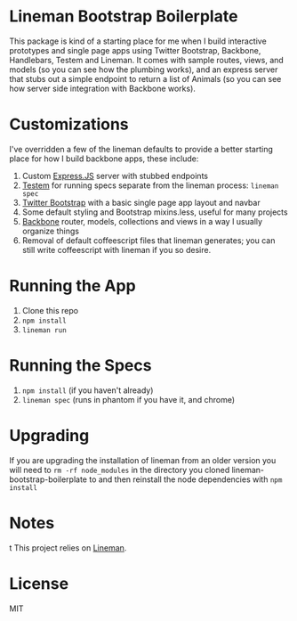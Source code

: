 # Lineman Bootstrap Boilerplate

This package is kind of a starting place for me when I build interactive prototypes and single page apps using Twitter Bootstrap, Backbone, Handlebars, Testem and Lineman. It comes with sample routes, views, and models (so you can see how the plumbing works), and an express server that stubs out a simple endpoint to return a list of Animals (so you can see how server side integration with Backbone works).

# Customizations

I've overridden a few of the lineman defaults to provide a better starting place for how I build backbone apps, these include:

1. Custom [Express.JS](http://expressjs.com/) server with stubbed endpoints
2. [Testem](https://github.com/airportyh/testem) for running specs separate from the lineman process: `lineman spec`
3. [Twitter Bootstrap](https://github.com/twitter/bootstrap) with a basic single page app layout and navbar
4. Some default styling and Bootstrap mixins.less, useful for many projects
5. [Backbone](http://documentcloud.github.com/backbone/) router, models, collections and views in a way I usually organize things
6. Removal of default coffeescript files that lineman generates; you can still write coffeescript with lineman if you so desire.

# Running the App

1. Clone this repo
2. `npm install`
3. `lineman run`

# Running the Specs

1. `npm install` (if you haven't already)
2. `lineman spec` (runs in phantom if you have it, and chrome)

# Upgrading

If you are upgrading the installation of lineman from an older version you will need to `rm -rf node_modules` in the directory you cloned lineman-bootstrap-boilerplate to and then reinstall the node dependencies with `npm install`

# Notes
t
This project relies on [Lineman](https://github.com/testdouble/lineman).

# License

MIT
